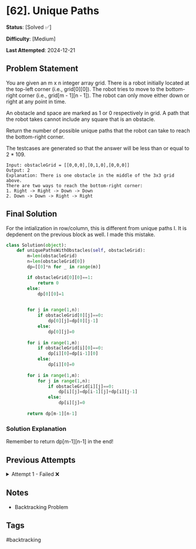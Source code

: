 # [62].  Unique Paths

**Status**: [Solved ✅]

**Difficulty**: [Medium]

**Last Attempted**: 2024-12-21

## Problem Statement

You are given an m x n integer array grid. There is a robot initially located at the top-left corner (i.e., grid[0][0]). The robot tries to move to the bottom-right corner (i.e., grid[m - 1][n - 1]). The robot can only move either down or right at any point in time.

An obstacle and space are marked as 1 or 0 respectively in grid. A path that the robot takes cannot include any square that is an obstacle.

Return the number of possible unique paths that the robot can take to reach the bottom-right corner.

The testcases are generated so that the answer will be less than or equal to 2 * 109.


```
Input: obstacleGrid = [[0,0,0],[0,1,0],[0,0,0]]
Output: 2
Explanation: There is one obstacle in the middle of the 3x3 grid above.
There are two ways to reach the bottom-right corner:
1. Right -> Right -> Down -> Down
2. Down -> Down -> Right -> Right
```

## Final Solution

For the intialization in row/column, this is different from unique paths I. It is depdenent on the previous block as well. I made this mistake.
```python
class Solution(object):
    def uniquePathsWithObstacles(self, obstacleGrid):
        m=len(obstacleGrid)
        n=len(obstacleGrid[0])
        dp=[[0]*n for _ in range(m)]

        if obstacleGrid[0][0]==1:
            return 0
        else:
            dp[0][0]=1
        

        for j in range(1,n):
            if obstacleGrid[0][j]==0:
                dp[0][j]=dp[0][j-1]
            else:
                dp[0][j]=0
            
        for i in range(1,m):
            if obstacleGrid[i][0]==0:
                dp[i][0]=dp[i-1][0]
            else:
                dp[i][0]=0
        
        for i in range(1,m):
            for j in range(1,n):
                if obstacleGrid[i][j]==0:
                    dp[i][j]=dp[i-1][j]+dp[i][j-1]
                else:
                    dp[i][j]=0
        
        return dp[m-1][n-1]

```

### Solution Explanation
Remember to return dp[m-1][n-1] in the end!

## Previous Attempts

<details>
<summary>Attempt 1 - Failed ❌</summary>

```python
class Solution(object):
    def uniquePathsWithObstacles(self, obstacleGrid):
        m=len(obstacleGrid)
        n=len(obstacleGrid[0])
        dp=[[0]*n for _ in range(m)]

        if obstacleGrid[0][0]==1:
            return 0
        

        for j in range(n):
            if obstacleGrid[0][j]==0:
                dp[0][j]=1
            else:
                dp[0][j]=0
            
        for i in range(m):
            if obstacleGrid[i][0]==0:
                dp[i][0]=1
            else:
                dp[i][0]=0
        
        for i in range(1,m):
            for j in range(1,n):
                if obstacleGrid[i][j]==0:
                    dp[i][j]=dp[i-1][j]+dp[i][j-1]
                else:
                    dp[i][j]=0
        
        return dp[m-1][n-1]
```

### What Went Wrong
- Issue description
- Failed test case:
```
Input: 
Expected:
Actual:
```
- Why it failed: [Explanation]
</details>



## Notes
- Backtracking Problem

## Tags
#backtracking